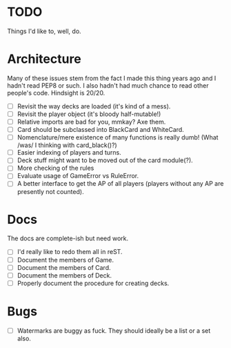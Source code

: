 # TODO

Things I'd like to, well, do.

Architecture
============

Many of these issues stem from the fact I made this thing years ago and I
hadn't read PEP8 or such. I also hadn't had much chance to read other people's
code. Hindsight is 20/20.

- [ ] Revisit the way decks are loaded (it's kind of a mess).
- [ ] Revisit the player object (it's bloody half-mutable!)
- [ ] Relative imports are bad for you, mmkay? Axe them.
- [ ] Card should be subclassed into BlackCard and WhiteCard.
- [ ] Nomenclature/mere existence of many functions is really dumb! (What /was/
    I thinking with card\_black()?)
- [ ] Easier indexing of players and turns.
- [ ] Deck stuff might want to be moved out of the card module(?).
- [ ] More checking of the rules
- [ ] Evaluate usage of GameError vs RuleError.
- [ ] A better interface to get the AP of all players (players without any AP
    are presently not counted).

Docs
====

The docs are complete-ish but need work.

- [ ] I'd really like to redo them all in reST.
- [ ] Document the members of Game.
- [ ] Document the members of Card.
- [ ] Document the members of Deck.
- [ ] Properly document the procedure for creating decks.

Bugs
====

- [ ] Watermarks are buggy as fuck. They should ideally be a list or a set also.
